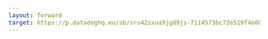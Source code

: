 ```yaml
---
layout: forward
target: https://p.datadoghq.eu/sb/srs42sxua9jgd9js-7114573bc72e519f4e08aac4c5a63c94
---
```

